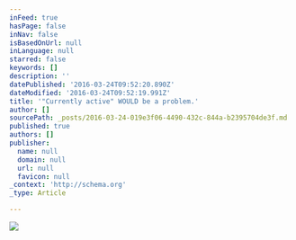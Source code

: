 ```yaml
---
inFeed: true
hasPage: false
inNav: false
isBasedOnUrl: null
inLanguage: null
starred: false
keywords: []
description: ''
datePublished: '2016-03-24T09:52:20.890Z'
dateModified: '2016-03-24T09:52:19.991Z'
title: '"Currently active" WOULD be a problem.'
author: []
sourcePath: _posts/2016-03-24-019e3f06-4490-432c-844a-b2395704de3f.md
published: true
authors: []
publisher:
  name: null
  domain: null
  url: null
  favicon: null
_context: 'http://schema.org'
_type: Article

---
```

![](https://the-grid-user-content.s3-us-west-2.amazonaws.com/ac7029b6-48d5-499f-8906-c8535fb3a200.jpg)